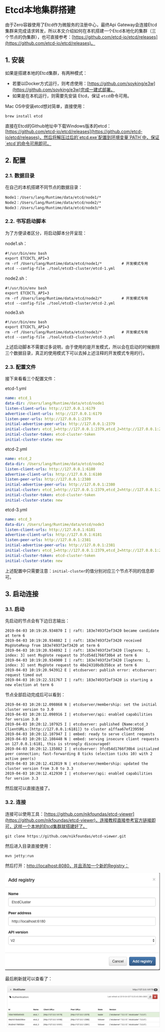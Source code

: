 # Etcd本地集群搭建

由于Zero容器使用了Etcd作为微服务的注册中心，最终Api Gateway会连接Etcd集群来完成请求转发，所以本文介绍如何在本机搭建一个Etcd本地化的集群（三个节点的伪集群），也可直接参考：[https://github.com/etcd-io/etcd/releases](https://github.com/etcd-io/etcd/releases)。

## 1. 安装

如果是搭建本地的Etcd集群，有两种模式：

* 若要以Docker方式运行，则考虑使用：[https://github.com/soyking/e3w](https://github.com/soyking/e3w)完成一建式部署。
* 如果是在本机运行，则需要先安装 Etcd，保证 `etcd`命令可用。

Mac OS中安装etcd想对简单，直接使用：

```shell
brew install etcd
```

直接在Etcd的Github地址中下载Windows版本的etcd：[https://github.com/etcd-io/etcd/releases](https://github.com/etcd-io/etcd/releases)，然后将解压过后的`etcd.exe`配置到环境变量`PATH`中，保证`etcd`的命令可用即可。

## 2. 配置

### 2.1. 数据目录

在自己的本机搭建不同节点的数据目录：

```shell
Node1：/Users/lang/Runtime/data/etcd/node1/*
Node2：/Users/lang/Runtime/data/etcd/node2/*
Node3：/Users/lang/Runtime/data/etcd/node3/*
```

### 2.2. 书写启动脚本

为了方便读者区分，将启动脚本分开呈现：

node1.sh：

```shell
#!/usr/bin/env bash
export ETCDCTL_API=3
rm -rf /Users/lang/Runtime/data/etcd/node1/*         # 开发模式专用
etcd --config-file ./tool/etcd3-cluster/etcd-1.yml
```

node2.sh：

```shell
#!/usr/bin/env bash
export ETCDCTL_API=3
rm -rf /Users/lang/Runtime/data/etcd/node2/*         # 开发模式专用
etcd --config-file ./tool/etcd3-cluster/etcd-2.yml
```

node3.sh

```shell
#!/usr/bin/env bash
export ETCDCTL_API=3
rm -rf /Users/lang/Runtime/data/etcd/node3/*         # 开发模式专用
etcd --config-file ./tool/etcd3-cluster/etcd-3.yml
```

上述启动脚本不需要过多说明，由于使用的是开发模式，所以会在启动的时候删除三个数据目录，真正的使用模式下可以去掉上述注释的开发模式专用的行。

### 2.3. 配置文件

接下来看看三个配置文件：

etcd-1.yml

```yaml
name: etcd_1
data-dir: /Users/lang/Runtime/data/etcd/node1
listen-client-urls: http://127.0.0.1:6179
advertise-client-urls: http://127.0.0.1:6179
listen-peer-urls: http://127.0.0.1:2379
initial-advertise-peer-urls: http://127.0.0.1:2379
initial-cluster: etcd_1=http://127.0.0.1:2379,etcd_2=http://127.0.0.1:2380,etcd_3=http://127.0.0.1:2381
initial-cluster-token: etcd-cluster-token
initial-cluster-state: new
```

etcd-2.yml

```yaml
name: etcd_2
data-dir: /Users/lang/Runtime/data/etcd/node2
listen-client-urls: http://127.0.0.1:6180
advertise-client-urls: http://127.0.0.1:6180
listen-peer-urls: http://127.0.0.1:2380
initial-advertise-peer-urls: http://127.0.0.1:2380
initial-cluster: etcd_1=http://127.0.0.1:2379,etcd_2=http://127.0.0.1:2380,etcd_3=http://127.0.0.1:2381
initial-cluster-token: etcd-cluster-token
initial-cluster-state: new
```

etcd-3.yml

```yaml
name: etcd_3
data-dir: /Users/lang/Runtime/data/etcd/node3
listen-client-urls: http://127.0.0.1:6181
advertise-client-urls: http://127.0.0.1:6181
listen-peer-urls: http://127.0.0.1:2381
initial-advertise-peer-urls: http://127.0.0.1:2381
initial-cluster: etcd_1=http://127.0.0.1:2379,etcd_2=http://127.0.0.1:2380,etcd_3=http://127.0.0.1:2381
initial-cluster-token: etcd-cluster-token
initial-cluster-state: new
```

上述配置中只需要注意：`initial-cluster`的值分别对应三个节点不同的信息即可。

## 3. 启动连接

### 3.1. 启动

先启动的节点会有下边日志输出：

```shell
2019-04-03 10:19:20.934870 I | raft: 183e7493f2ef3420 became candidate at term 6
2019-04-03 10:19:20.934882 I | raft: 183e7493f2ef3420 received MsgVoteResp from 183e7493f2ef3420 at term 6
2019-04-03 10:19:20.934892 I | raft: 183e7493f2ef3420 [logterm: 1, index: 3] sent MsgVote request to 3fcd54d1766f30b4 at term 6
2019-04-03 10:19:20.934900 I | raft: 183e7493f2ef3420 [logterm: 1, index: 3] sent MsgVote request to 48e24310bdb358ce at term 6
2019-04-03 10:19:20.943912 E | etcdserver: publish error: etcdserver: request timed out
2019-04-03 10:19:22.531767 I | raft: 183e7493f2ef3420 is starting a new election at term 6
```

节点全部启动完成后可以看到：

```shell
2019-04-03 10:20:12.098868 N | etcdserver/membership: set the initial cluster version to 3.0
2019-04-03 10:20:12.098916 I | etcdserver/api: enabled capabilities for version 3.0
2019-04-03 10:20:12.107925 I | etcdserver: published {Name:etcd_3 ClientURLs:[http://127.0.0.1:6181]} to cluster a1ffaa67ef23959d
2019-04-03 10:20:12.107947 I | embed: ready to serve client requests
2019-04-03 10:20:12.108448 N | embed: serving insecure client requests on 127.0.0.1:6181, this is strongly discouraged!
2019-04-03 10:20:12.135082 I | etcdserver: 3fcd54d1766f30b4 initialzed peer connection; fast-forwarding 8 ticks (election ticks 10) with 2 active peer(s)
2019-04-03 10:20:12.412819 N | etcdserver/membership: updated the cluster version from 3.0 to 3.3
2019-04-03 10:20:12.412930 I | etcdserver/api: enabled capabilities for version 3.3
```

然后就可以直接连接了。

### 3.2. 连接

连接可以使用工具：[https://github.com/nikfoundas/etcd-viewer](https://github.com/nikfoundas/etcd-viewer)，连接教程直接参考官方链接即可，这样一个本地的Etcd集群就搭建好了。

```shell
git clone https://github.com/nikfoundas/etcd-viewer.git
```

然后进入目录直接使用：

```shell
mvn jetty:run
```

然后打开：[http://localhost:8080，并且添加一个新的Registry：](http://localhost:8080，并且添加一个新的Registry：)

![](/assets/images/eno/004/etcd-registry.png)

最后刷新就可以查看了：

![](/assets/images/eno/004/registries.png)

